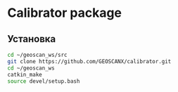 # Calibrator package

## Установка

```bash
cd ~/geoscan_ws/src
git clone https://github.com/GEOSCANX/calibrator.git
cd ~/geoscan_ws
catkin_make
source devel/setup.bash
